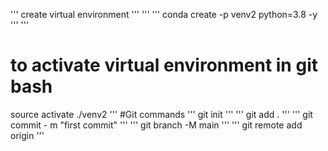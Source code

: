 '''
create virtual environment
'''
'''
'''
conda create -p venv2 python=3.8 -y
'''
'''
# to activate virtual environment in git bash
source activate ./venv2
'''
#Git commands
'''
git init
'''
'''
git add .
'''
'''
git commit - m "first commit"
'''
'''
git branch -M main
'''
'''
git remote add origin <ur git repository url>
'''
